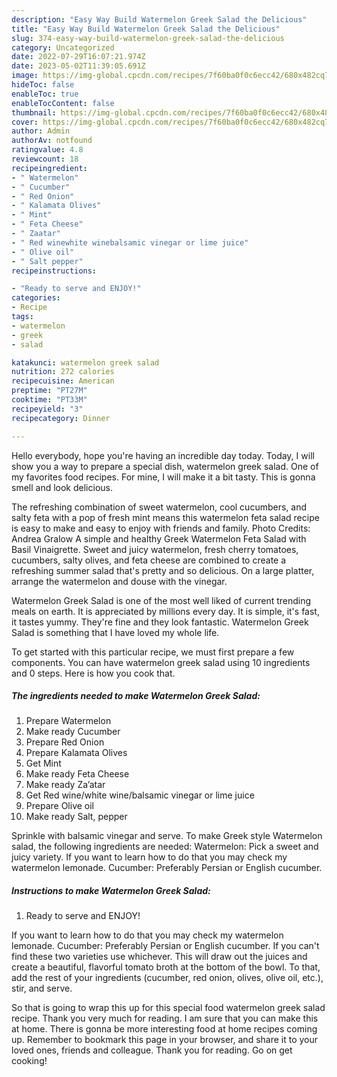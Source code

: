 ```yaml
---
description: "Easy Way Build Watermelon Greek Salad the Delicious"
title: "Easy Way Build Watermelon Greek Salad the Delicious"
slug: 374-easy-way-build-watermelon-greek-salad-the-delicious
category: Uncategorized
date: 2022-07-29T16:07:21.974Z
date: 2023-05-02T11:39:05.691Z
image: https://img-global.cpcdn.com/recipes/7f60ba0f0c6ecc42/680x482cq70/watermelon-greek-salad-recipe-main-photo.jpg
hideToc: false
enableToc: true
enableTocContent: false
thumbnail: https://img-global.cpcdn.com/recipes/7f60ba0f0c6ecc42/680x482cq70/watermelon-greek-salad-recipe-main-photo.jpg
cover: https://img-global.cpcdn.com/recipes/7f60ba0f0c6ecc42/680x482cq70/watermelon-greek-salad-recipe-main-photo.jpg
author: Admin
authorAv: notfound
ratingvalue: 4.8
reviewcount: 18
recipeingredient:
- " Watermelon"
- " Cucumber"
- " Red Onion"
- " Kalamata Olives"
- " Mint"
- " Feta Cheese"
- " Zaatar"
- " Red winewhite winebalsamic vinegar or lime juice"
- " Olive oil"
- " Salt pepper"
recipeinstructions:

- "Ready to serve and ENJOY!"
categories:
- Recipe
tags:
- watermelon
- greek
- salad

katakunci: watermelon greek salad 
nutrition: 272 calories
recipecuisine: American
preptime: "PT27M"
cooktime: "PT33M"
recipeyield: "3"
recipecategory: Dinner

---
```



Hello everybody, hope you're having an incredible day today. Today, I will show you a way to prepare a special dish, watermelon greek salad. One of my favorites food recipes. For mine, I will make it a bit tasty. This is gonna smell and look delicious.

The refreshing combination of sweet watermelon, cool cucumbers, and salty feta with a pop of fresh mint means this watermelon feta salad recipe is easy to make and easy to enjoy with friends and family. Photo Credits: Andrea Gralow A simple and healthy Greek Watermelon Feta Salad with Basil Vinaigrette. Sweet and juicy watermelon, fresh cherry tomatoes, cucumbers, salty olives, and feta cheese are combined to create a refreshing summer salad that&#39;s pretty and so delicious. On a large platter, arrange the watermelon and douse with the vinegar.

Watermelon Greek Salad is one of the most well liked of current trending meals on earth. It is appreciated by millions every day. It is simple, it's fast, it tastes yummy. They're fine and they look fantastic. Watermelon Greek Salad is something that I have loved my whole life.


To get started with this particular recipe, we must first prepare a few components. You can have watermelon greek salad using 10 ingredients and 0 steps. Here is how you cook that.

<!--inarticleads1-->

##### The ingredients needed to make Watermelon Greek Salad:

1. Prepare  Watermelon
1. Make ready  Cucumber
1. Prepare  Red Onion
1. Prepare  Kalamata Olives
1. Get  Mint
1. Make ready  Feta Cheese
1. Make ready  Za’atar
1. Get  Red wine/white wine/balsamic vinegar or lime juice
1. Prepare  Olive oil
1. Make ready  Salt, pepper


Sprinkle with balsamic vinegar and serve. To make Greek style Watermelon salad, the following ingredients are needed: Watermelon: Pick a sweet and juicy variety. If you want to learn how to do that you may check my watermelon lemonade. Cucumber: Preferably Persian or English cucumber. 

<!--inarticleads2-->

##### Instructions to make Watermelon Greek Salad:


1. Ready to serve and ENJOY!

If you want to learn how to do that you may check my watermelon lemonade. Cucumber: Preferably Persian or English cucumber. If you can&#39;t find these two varieties use whichever. This will draw out the juices and create a beautiful, flavorful tomato broth at the bottom of the bowl. To that, add the rest of your ingredients (cucumber, red onion, olives, olive oil, etc.), stir, and serve. 

So that is going to wrap this up for this special food watermelon greek salad recipe. Thank you very much for reading. I am sure that you can make this at home. There is gonna be more interesting food at home recipes coming up. Remember to bookmark this page in your browser, and share it to your loved ones, friends and colleague. Thank you for reading. Go on get cooking!
